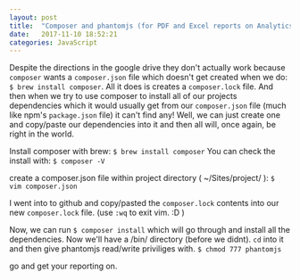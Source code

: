 ```yaml
---
layout: post
title:  "Composer and phantomjs (for PDF and Excel reports on Analytics)"
date:   2017-11-10 18:52:21
categories: JavaScript
---
```


Despite the directions in the google drive they don't actually work because `composer` wants a `composer.json` file which doesn't get created when we do: 
`$ brew install composer`. All it does is creates a `composer.lock` file. And then when we try to use composer to install all of our projects dependencies which it would 
usually get from our `composer.json` file (much like npm's `package.json` file) it can't find any! Well, we can just create one and copy/paste our dependencies into it and then all will, once again, be right in the world. 

Install composer with brew: 
`$ brew install composer` 
You can check the install with: 
`$ composer -V` 

create a composer.json file within project directory ( ~/Sites/project/ ): 
`$ vim composer.json` 

I went into to github and copy/pasted the `composer.lock` contents into our new `composer.lock` file. 
(use `:wq` to exit vim. :D )

Now, we can run `$ composer install` which will go through and install all the dependencies. 
Now we'll have a /bin/ directory (before we didnt). `cd` into it and then give phantomjs read/write priviliges with. 
`$ chmod 777 phantomjs` 

go and get your reporting on.
